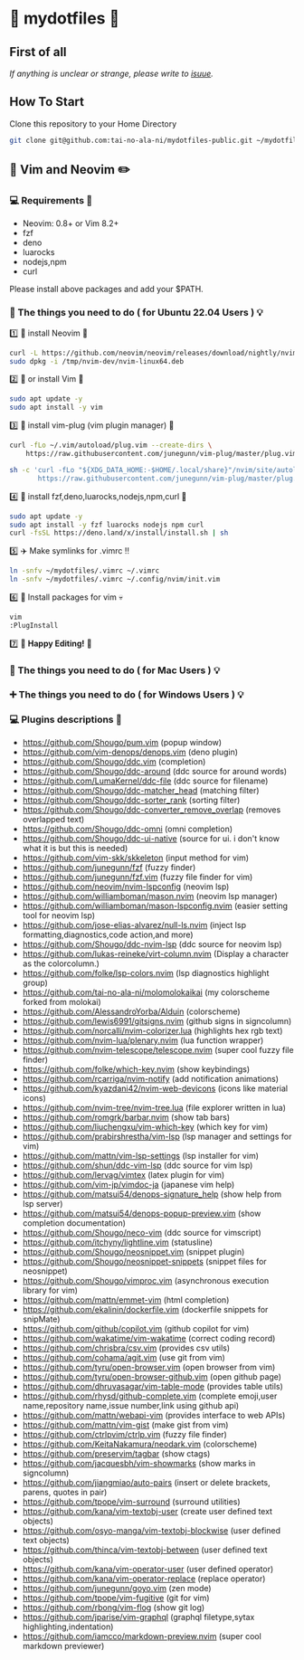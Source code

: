 # :pushpin: mydotfiles :green_book:

## First of all

*If anything is unclear or strange, please write to [isuue](https://github.com/tai-no-ala-ni/my-vimrc/issues/new/choose).*

## How To Start

Clone this repository to your Home Directory

```bash
git clone git@github.com:tai-no-ala-ni/mydotfiles-public.git ~/mydotfiles
```

## :page_with_curl: Vim and Neovim :pencil2:

### :computer: Requirements :ledger:

- Neovim: 0.8+ or Vim 8.2+
- fzf
- deno
- luarocks
- nodejs,npm
- curl

Please install above packages and add your $PATH.

### :penguin: The things you need to do ( for Ubuntu 22.04 Users ) :bulb:

:one: :beginner: install Neovim :email:

```bash
curl -L https://github.com/neovim/neovim/releases/download/nightly/nvim-linux64.deb --create-dirs -o /tmp/nvim-deb/nvim-linux64.deb
sudo dpkg -i /tmp/nvim-dev/nvim-linux64.deb
```

:two: :beginner: or install Vim :email:

```bash
sudo apt update -y
sudo apt install -y vim
```

:three: :ticket: install vim-plug (vim plugin manager) :helicopter:

```bash
curl -fLo ~/.vim/autoload/plug.vim --create-dirs \
    https://raw.githubusercontent.com/junegunn/vim-plug/master/plug.vim
```

```bash
sh -c 'curl -fLo "${XDG_DATA_HOME:-$HOME/.local/share}"/nvim/site/autoload/plug.vim --create-dirs \
       https://raw.githubusercontent.com/junegunn/vim-plug/master/plug.vim'
```

:four: :bullettrain_front: install fzf,deno,luarocks,nodejs,npm,curl :nut_and_bolt:

```bash
sudo apt update -y
sudo apt install -y fzf luarocks nodejs npm curl
curl -fsSL https://deno.land/x/install/install.sh | sh
```

:five: :airplane: Make symlinks for .vimrc :bangbang:

```bash
ln -snfv ~/mydotfiles/.vimrc ~/.vimrc
ln -snfv ~/mydotfiles/.vimrc ~/.config/nvim/init.vim
```

:six: :rocket: Install packages for vim :skull:

```bash
vim
:PlugInstall
```

:seven: :tada: **Happy Editing!** :confetti_ball:

### :apple: The things you need to do ( for Mac Users ) :bulb:

### :heavy_plus_sign: The things you need to do ( for Windows Users ) :bulb:

### :computer: Plugins descriptions :tokyo_tower:

- https://github.com/Shougo/pum.vim (popup window)
- https://github.com/vim-denops/denops.vim (deno plugin)
- https://github.com/Shougo/ddc.vim (completion)
- https://github.com/Shougo/ddc-around (ddc source for around words)
- https://github.com/LumaKernel/ddc-file (ddc source for filename)
- https://github.com/Shougo/ddc-matcher_head (matching filter)
- https://github.com/Shougo/ddc-sorter_rank (sorting filter)
- https://github.com/Shougo/ddc-converter_remove_overlap (removes overlapped text)
- https://github.com/Shougo/ddc-omni (omni completion)
- https://github.com/Shougo/ddc-ui-native (source for ui. i don't know what it is but this is needed)
- https://github.com/vim-skk/skkeleton (input method for vim)
- https://github.com/junegunn/fzf (fuzzy finder)
- https://github.com/junegunn/fzf.vim (fuzzy file finder for vim)
- https://github.com/neovim/nvim-lspconfig (neovim lsp)
- https://github.com/williamboman/mason.nvim (neovim lsp manager)
- https://github.com/williamboman/mason-lspconfig.nvim (easier setting tool for neovim lsp)
- https://github.com/jose-elias-alvarez/null-ls.nvim (inject lsp formatting,diagnostics,code action,and more)
- https://github.com/Shougo/ddc-nvim-lsp (ddc source for neovim lsp)
- https://github.com/lukas-reineke/virt-column.nvim (Display a character as the colorcolumn.)
- https://github.com/folke/lsp-colors.nvim (lsp diagnostics highlight group)
- https://github.com/tai-no-ala-ni/molomolokaikai (my colorscheme forked from molokai)
- https://github.com/AlessandroYorba/Alduin (colorscheme)
- https://github.com/lewis6991/gitsigns.nvim (github signs in signcolumn)
- https://github.com/norcalli/nvim-colorizer.lua (highlights hex rgb text)
- https://github.com/nvim-lua/plenary.nvim (lua function wrapper)
- https://github.com/nvim-telescope/telescope.nvim (super cool fuzzy file finder)
- https://github.com/folke/which-key.nvim (show keybindings)
- https://github.com/rcarriga/nvim-notify (add notification animations)
- https://github.com/kyazdani42/nvim-web-devicons (icons like material icons)
- https://github.com/nvim-tree/nvim-tree.lua (file explorer written in lua)
- https://github.com/romgrk/barbar.nvim (show tab bars)
- https://github.com/liuchengxu/vim-which-key (which key for vim)
- https://github.com/prabirshrestha/vim-lsp (lsp manager and settings for vim)
- https://github.com/mattn/vim-lsp-settings (lsp installer for vim)
- https://github.com/shun/ddc-vim-lsp (ddc source for vim lsp)
- https://github.com/lervag/vimtex (latex plugin for vim)
- https://github.com/vim-jp/vimdoc-ja (japanese vim help)
- https://github.com/matsui54/denops-signature_help (show help from lsp server)
- https://github.com/matsui54/denops-popup-preview.vim (show completion documentation)
- https://github.com/Shougo/neco-vim (ddc source for vimscript)
- https://github.com/itchyny/lightline.vim (statusline)
- https://github.com/Shougo/neosnippet.vim (snippet plugin)
- https://github.com/Shougo/neosnippet-snippets (snippet files for neosnippet)
- https://github.com/Shougo/vimproc.vim (asynchronous execution library for vim)
- https://github.com/mattn/emmet-vim (html completion)
- https://github.com/ekalinin/dockerfile.vim (dockerfile snippets for snipMate)
- https://github.com/github/copilot.vim (github copilot for vim)
- https://github.com/wakatime/vim-wakatime (correct coding record)
- https://github.com/chrisbra/csv.vim (provides csv utils)
- https://github.com/cohama/agit.vim (use git from vim)
- https://github.com/tyru/open-browser.vim (open browser from vim)
- https://github.com/tyru/open-browser-github.vim (open github page)
- https://github.com/dhruvasagar/vim-table-mode (provides table utils)
- https://github.com/rhysd/github-complete.vim (complete emoji,user name,repository name,issue number,link using github api)
- https://github.com/mattn/webapi-vim (provides interface to web APIs)
- https://github.com/mattn/vim-gist (make gist from vim)
- https://github.com/ctrlpvim/ctrlp.vim (fuzzy file finder)
- https://github.com/KeitaNakamura/neodark.vim (colorscheme)
- https://github.com/preservim/tagbar (show ctags)
- https://github.com/jacquesbh/vim-showmarks (show marks in signcolumn)
- https://github.com/jiangmiao/auto-pairs (insert or delete brackets, parens, quotes in pair)
- https://github.com/tpope/vim-surround (surround utilities)
- https://github.com/kana/vim-textobj-user (create user defined text objects)
- https://github.com/osyo-manga/vim-textobj-blockwise (user defined text objects)
- https://github.com/thinca/vim-textobj-between (user defined text objects)
- https://github.com/kana/vim-operator-user (user defined operator)
- https://github.com/kana/vim-operator-replace (replace operator)
- https://github.com/junegunn/goyo.vim (zen mode)
- https://github.com/tpope/vim-fugitive (git for vim)
- https://github.com/rbong/vim-flog (show git log)
- https://github.com/jparise/vim-graphql (graphql filetype,sytax highlighting,indentation)
- https://github.com/iamcco/markdown-preview.nvim (super cool markdown previewer)
